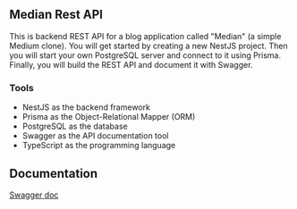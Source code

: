 ## Median Rest API

This is backend REST API for a blog application called "Median" (a simple Medium clone). You will get started by creating a new NestJS project. Then you will start your own PostgreSQL server and connect to it using Prisma. Finally, you will build the REST API and document it with Swagger.

### Tools
- NestJS as the backend framework
- Prisma as the Object-Relational Mapper (ORM)
- PostgreSQL as the database
- Swagger as the API documentation tool
- TypeScript as the programming language

## Documentation
[Swagger doc](https://median-rest-api.onrender.com/api#/)
